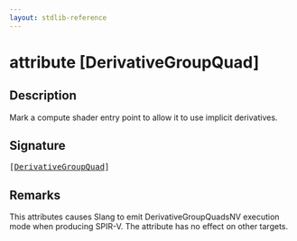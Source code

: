 ```yaml
---
layout: stdlib-reference
---
```


# attribute [DerivativeGroupQuad]

## Description

Mark a compute shader entry point to allow it to use implicit derivatives.

## Signature

<pre>
[<a href=".">DerivativeGroupQuad</a>]
</pre>

## Remarks

This attributes causes Slang to emit <span class='code'>DerivativeGroupQuadsNV</span> execution mode when producing SPIR-V. The attribute has no
effect on other targets.


